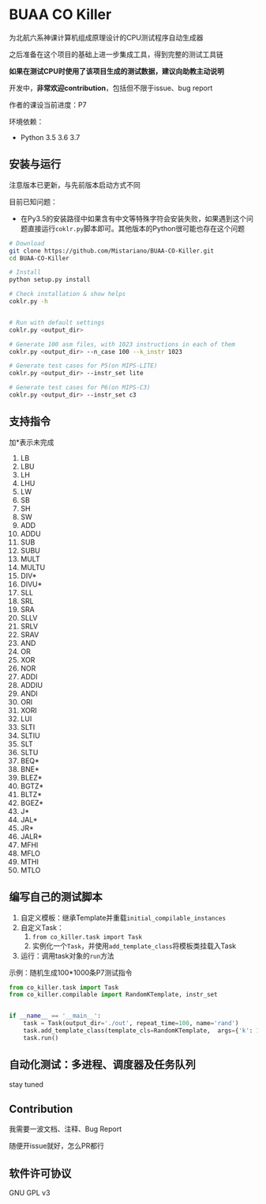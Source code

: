 # BUAA CO Killer

为北航六系神课计算机组成原理设计的CPU测试程序自动生成器

之后准备在这个项目的基础上进一步集成工具，得到完整的测试工具链

**如果在测试CPU时使用了该项目生成的测试数据，建议向助教主动说明**

开发中，**非常欢迎contribution**，包括但不限于issue、bug report

作者的课设当前进度：P7

环境依赖：
- Python 3.5 3.6 3.7


## 安装与运行

注意版本已更新，与先前版本启动方式不同

目前已知问题：
- 在Py3.5的安装路径中如果含有中文等特殊字符会安装失败，如果遇到这个问题直接运行`coklr.py`脚本即可。其他版本的Python很可能也存在这个问题

```bash
# Download
git clone https://github.com/Mistariano/BUAA-CO-Killer.git
cd BUAA-CO-Killer

# Install
python setup.py install

# Check installation & show helps
coklr.py -h
```

```bash

# Run with default settings
coklr.py <output_dir>

# Generate 100 asm files, with 1023 instructions in each of them
coklr.py <output_dir> --n_case 100 --k_instr 1023

# Generate test cases for P5(on MIPS-LITE)
coklr.py <output_dir> --instr_set lite

# Generate test cases for P6(on MIPS-C3)
coklr.py <output_dir> --instr_set c3
```

## 支持指令

加*表示未完成

1.	LB
2.	LBU
3.	LH
4.	LHU
5.	LW
6.	SB
7.	SH
8.	SW
9.	ADD
10.	ADDU
11.	SUB
12.	SUBU
13.	MULT
14.	MULTU
15.	DIV*
16.	DIVU*
17.	SLL
18.	SRL
19.	SRA
20.	SLLV
21.	SRLV
22.	SRAV
23.	AND
24.	OR
25.	XOR
26.	NOR
27.	ADDI
28.	ADDIU
29.	ANDI
30.	ORI
31.	XORI
32.	LUI
33.	SLTI
34.	SLTIU
35.	SLT
36.	SLTU
37.	BEQ*
38.	BNE*
39.	BLEZ*
40.	BGTZ*
41.	BLTZ*
42.	BGEZ*
43.	J*
44.	JAL*
45.	JR*
46.	JALR*
47.	MFHI
48.	MFLO
49.	MTHI
50.	MTLO

## 编写自己的测试脚本

1. 自定义模板：继承Template并重载`initial_compilable_instances`
2. 自定义Task：
    1. `from co_killer.task import Task`
    2. 实例化一个`Task`，并使用`add_template_class`将模板类挂载入Task
3. 运行：调用task对象的`run`方法

示例：随机生成100*1000条P7测试指令
```python
from co_killer.task import Task
from co_killer.compilable import RandomKTemplate, instr_set


if __name__ == '__main__':
    task = Task(output_dir='./out', repeat_time=100, name='rand')
    task.add_template_class(template_cls=RandomKTemplate,  args={'k': 1000, 'instr_set': instr_set.MIPS_C4_SUBSET})
    task.run()
```




## 自动化测试：多进程、调度器及任务队列

stay tuned

## Contribution

我需要一波文档、注释、Bug Report

随便开issue就好，怎么PR都行

## 软件许可协议

GNU GPL v3
